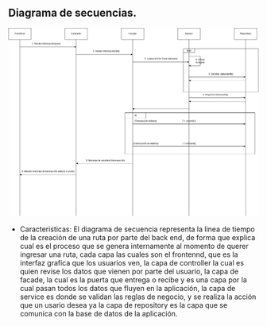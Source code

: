 ## Diagrama de secuencias.

![Crear una ruta](https://github.com/federico1605/Software2/blob/main/Imagenes/Vista%20de%20procesos/Diagrama-Secuencia-Crear-Ruta.png)

- Caracteristicas: El diagrama de secuencia representa la linea de tiempo de la creación de una ruta por parte del back end, de forma que explica cual es el proceso que se genera internamente al momento de querer ingresar una ruta, cada capa las cuales son el frontennd, que es la interfaz grafica que los usuarios ven, la capa de controller la cual es quien revise los datos que vienen por parte del usuario, la capa de facade, la cual es la puerta que entrega o recibe y es una capa por la cual pasan todos los datos que fluyen en la aplicación, la capa de service es donde se validan las reglas de negocio, y se realiza la acción que un usario desea ya la capa de repository es la capa que se comunica con la base de datos de la aplicación.
